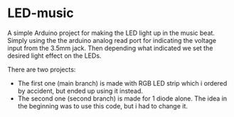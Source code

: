 # LED-music
A simple Arduino project for making the LED light up in the music beat. 
Simply using the the arduino analog read port for indicating the voltage input from the 3.5mm jack.
 Then depending what indicated we set the desired light effect on the LEDs.

There are two projects:
-  The first one (main branch) is made with RGB LED strip which i ordered by accident, but ended up using it instead.
-  The second one (second branch) is made for 1 diode alone. The idea in the beginning was to use this code, but i had to change it.
